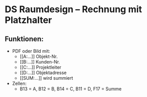 # DS Raumdesign – Rechnung mit Platzhalter

## Funktionen:
- PDF oder Bild mit:
  - [[A:...]] Objekt-Nr.
  - [[B:...]] Kunden-Nr.
  - [[C:...]] Projektleiter
  - [[D:...]] Objektadresse
  - [[SUM:...]] wird summiert
- Zellen:
  - B13 = A, B12 = B, B14 = C, B11 = D, F17 = Summe
